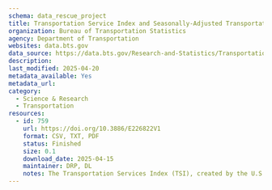 ```yaml
---
schema: data_rescue_project 
title: Transportation Service Index and Seasonally-Adjusted Transportation Data
organization: Bureau of Transportation Statistics
agency: Department of Transportation
websites: data.bts.gov
data_source: https://data.bts.gov/Research-and-Statistics/Transportation-Services-Index-and-Seasonally-Adjus/bw6n-ddqk/about_data
description: 
last_modified: 2025-04-20
metadata_available: Yes
metadata_url: 
category:
  - Science & Research 
  - Transportation 
resources:
  - id: 759
    url: https://doi.org/10.3886/E226822V1
    format: CSV, TXT, PDF
    status: Finished
    size: 0.1
    download_date: 2025-04-15
    maintainer: DRP, DL
    notes: The Transportation Services Index (TSI), created by the U.S. Department of Transportation (DOT), Bureau of Transportation Statistics (BTS), measures the movement of freight and passengers. The index, which is seasonally adjusted, combines available data on freight traffic, as well as passenger travel, that have been weighted to yield a monthly measure of transportation services output.
---
```

